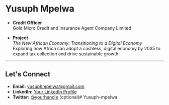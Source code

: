 # Yusuph Mpelwa 

- **Credit Officer**  
  Gold Micro Credit and Insurance Agent Company Limited

- **Project**  
  _The New African Economy: Transitioning to a Digital Economy_  
  Exploring how Africa can adopt a cashless, digital economy by 2035 to expand tax collection and drive sustainable growth.

---

## Let's Connect

- **Email:** yusuphmpelwa@gmail.com  
- **LinkedIn:** [Your LinkedIn Profile](https://www.linkedin.com/in/your-profile)  
- **Twitter:** [@yourhandle](https://twitter.com/yourhandle) (optional)# Yusuph-mpelwa
